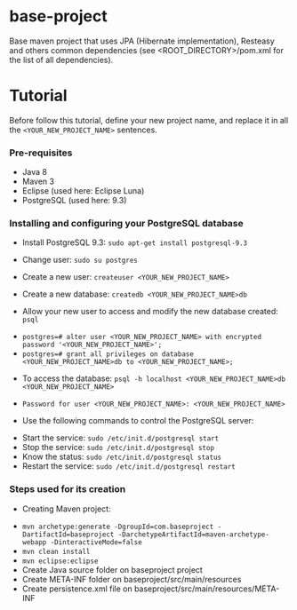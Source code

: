 base-project
============

Base maven project that uses JPA (Hibernate implementation), Resteasy and others common dependencies (see &lt;ROOT_DIRECTORY>/pom.xml for the list of all dependencies).

Tutorial
========

Before follow this tutorial, define your new project name, and replace it in all the `<YOUR_NEW_PROJECT_NAME>` sentences.

### Pre-requisites

  * Java 8
  * Maven 3
  * Eclipse (used here: Eclipse Luna)
  * PostgreSQL (used here: 9.3)
    
### Installing and configuring your PostgreSQL database

  * Install PostgreSQL 9.3: `sudo apt-get install postgresql-9.3`
  
  * Change user: `sudo su postgres`

  * Create a new user: `createuser <YOUR_NEW_PROJECT_NAME>`

  * Create a new database: `createdb <YOUR_NEW_PROJECT_NAME>db`

  * Allow your new user to access and modify the new database created: `psql`
   - `postgres=# alter user <YOUR_NEW_PROJECT_NAME> with encrypted password '<YOUR_NEW_PROJECT_NAME>';`
   - `postgres=# grant all privileges on database <YOUR_NEW_PROJECT_NAME>db to <YOUR_NEW_PROJECT_NAME>;`

  * To access the database: `psql -h localhost <YOUR_NEW_PROJECT_NAME>db <YOUR_NEW_PROJECT_NAME>`
   - `Password for user <YOUR_NEW_PROJECT_NAME>: <YOUR_NEW_PROJECT_NAME>`

  * Use the following commands to control the PostgreSQL server:
   - Start the service: `sudo /etc/init.d/postgresql start`
   - Stop the service: `sudo /etc/init.d/postgresql stop`
   - Know the status: `sudo /etc/init.d/postgresql status`
   - Restart the service: `sudo /etc/init.d/postgresql restart`

### Steps used for its creation

  * Creating Maven project:
   - `mvn archetype:generate -DgroupId=com.baseproject -DartifactId=baseproject -DarchetypeArtifactId=maven-archetype-webapp -DinteractiveMode=false`
   - `mvn clean install`
   - `mvn eclipse:eclipse`
   - Create Java source folder on baseproject project
   - Create META-INF folder on baseproject/src/main/resources
   - Create persistence.xml file on baseproject/src/main/resources/META-INF
